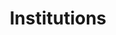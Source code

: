 ---
title: Institutions
description: Institutions within SIBUy
permalink: /en/institution/search
layout: institution-search
---
